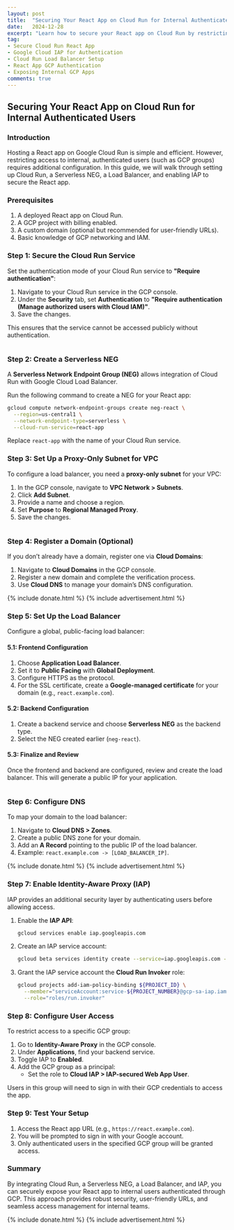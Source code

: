 ```yaml
---
layout: post
title:  "Securing Your React App on Cloud Run for Internal Authenticated Users"
date:   2024-12-28
excerpt: "Learn how to secure your React app on Cloud Run by restricting access to authenticated GCP users using IAP and a Load Balancer"
tag:
- Secure Cloud Run React App
- Google Cloud IAP for Authentication
- Cloud Run Load Balancer Setup
- React App GCP Authentication
- Exposing Internal GCP Apps
comments: true
---
```


## Securing Your React App on Cloud Run for Internal Authenticated Users

### Introduction
Hosting a React app on Google Cloud Run is simple and efficient. However, restricting access to internal, authenticated users (such as GCP groups) requires additional configuration. In this guide, we will walk through setting up Cloud Run, a Serverless NEG, a Load Balancer, and enabling IAP to secure the React app.


### Prerequisites
1. A deployed React app on Cloud Run.
2. A GCP project with billing enabled.
3. A custom domain (optional but recommended for user-friendly URLs).
4. Basic knowledge of GCP networking and IAM.


### Step 1: Secure the Cloud Run Service
Set the authentication mode of your Cloud Run service to **"Require authentication"**:
1. Navigate to your Cloud Run service in the GCP console.
2. Under the **Security** tab, set **Authentication** to **"Require authentication (Manage authorized users with Cloud IAM)"**.
3. Save the changes.

This ensures that the service cannot be accessed publicly without authentication.

<figure>
    <a href="{{ site.url }}/assets/img/2024/12/gcp-cloud-run-auth.png">
        <picture>
            <source type="image/webp" srcset="{{ site.url }}/assets/img/2024/12/gcp-cloud-run-auth.webp">
            <source type="image/png" srcset="{{ site.url }}/assets/img/2024/12/gcp-cloud-run-auth.png">
            <img src="{{ site.url }}/assets/img/2024/12/gcp-cloud-run-auth.png" alt="">
        </picture>
    </a>
</figure>


### Step 2: Create a Serverless NEG
A **Serverless Network Endpoint Group (NEG)** allows integration of Cloud Run with Google Cloud Load Balancer.

Run the following command to create a NEG for your React app:

```bash
gcloud compute network-endpoint-groups create neg-react \
  --region=us-central1 \
  --network-endpoint-type=serverless \
  --cloud-run-service=react-app
```

Replace `react-app` with the name of your Cloud Run service.

### Step 3: Set Up a Proxy-Only Subnet for VPC
To configure a load balancer, you need a **proxy-only subnet** for your VPC:

1. In the GCP console, navigate to **VPC Network > Subnets**.
2. Click **Add Subnet**.
3. Provide a name and choose a region.
4. Set **Purpose** to **Regional Managed Proxy**.
5. Save the changes.

<figure>
    <a href="{{ site.url }}/assets/img/2024/12/gcp-proxy-only-subnet.png">
        <picture>
            <source type="image/webp" srcset="{{ site.url }}/assets/img/2024/12/gcp-proxy-only-subnet.webp">
            <source type="image/png" srcset="{{ site.url }}/assets/img/2024/12/gcp-proxy-only-subnet.png">
            <img src="{{ site.url }}/assets/img/2024/12/gcp-proxy-only-subnet.png" alt="">
        </picture>
    </a>
</figure>

### Step 4: Register a Domain (Optional)
If you don’t already have a domain, register one via **Cloud Domains**:
1. Navigate to **Cloud Domains** in the GCP console.
2. Register a new domain and complete the verification process.
3. Use **Cloud DNS** to manage your domain’s DNS configuration.

{% include donate.html %}
{% include advertisement.html %}

### Step 5: Set Up the Load Balancer
Configure a global, public-facing load balancer:

#### 5.1: Frontend Configuration
1. Choose **Application Load Balancer**.
2. Set it to **Public Facing** with **Global Deployment**.
3. Configure HTTPS as the protocol.
4. For the SSL certificate, create a **Google-managed certificate** for your domain (e.g., `react.example.com`).

#### 5.2: Backend Configuration
1. Create a backend service and choose **Serverless NEG** as the backend type.
2. Select the NEG created earlier (`neg-react`).

#### 5.3: Finalize and Review
Once the frontend and backend are configured, review and create the load balancer. This will generate a public IP for your application.

<figure>
    <a href="{{ site.url }}/assets/img/2024/12/gcp-lb-configuration.png">
        <picture>
            <source type="image/webp" srcset="{{ site.url }}/assets/img/2024/12/gcp-lb-configuration.webp">
            <source type="image/png" srcset="{{ site.url }}/assets/img/2024/12/gcp-lb-configuration.png">
            <img src="{{ site.url }}/assets/img/2024/12/gcp-lb-configuration.png" alt="">
        </picture>
    </a>
</figure>

### Step 6: Configure DNS
To map your domain to the load balancer:
1. Navigate to **Cloud DNS > Zones**.
2. Create a public DNS zone for your domain.
3. Add an **A Record** pointing to the public IP of the load balancer.
4. Example: `react.example.com -> [LOAD_BALANCER_IP]`.

{% include donate.html %}
{% include advertisement.html %}

### Step 7: Enable Identity-Aware Proxy (IAP)
IAP provides an additional security layer by authenticating users before allowing access.

1. Enable the **IAP API**:
   ```bash
   gcloud services enable iap.googleapis.com
   ```

2. Create an IAP service account:
   ```bash
   gcloud beta services identity create --service=iap.googleapis.com --project=${PROJECT_ID}
   ```

3. Grant the IAP service account the **Cloud Run Invoker** role:
   ```bash
   gcloud projects add-iam-policy-binding ${PROJECT_ID} \
     --member="serviceAccount:service-${PROJECT_NUMBER}@gcp-sa-iap.iam.gserviceaccount.com" \
     --role="roles/run.invoker"
   ```

### Step 8: Configure User Access
To restrict access to a specific GCP group:
1. Go to **Identity-Aware Proxy** in the GCP console.
2. Under **Applications**, find your backend service.
3. Toggle IAP to **Enabled**.
4. Add the GCP group as a principal:
   - Set the role to **Cloud IAP > IAP-secured Web App User**.

Users in this group will need to sign in with their GCP credentials to access the app.

### Step 9: Test Your Setup
1. Access the React app URL (e.g., `https://react.example.com`).
2. You will be prompted to sign in with your Google account.
3. Only authenticated users in the specified GCP group will be granted access.

### Summary
By integrating Cloud Run, a Serverless NEG, a Load Balancer, and IAP, you can securely expose your React app to internal users authenticated through GCP. This approach provides robust security, user-friendly URLs, and seamless access management for internal teams.

{% include donate.html %}
{% include advertisement.html %}